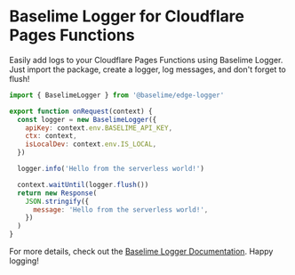 # Baselime Logger for Cloudflare Pages Functions

Easily add logs to your Cloudflare Pages Functions using Baselime Logger. Just import the package, create a logger, log messages, and don't forget to flush!

```javascript
import { BaselimeLogger } from '@baselime/edge-logger'

export function onRequest(context) {
  const logger = new BaselimeLogger({
    apiKey: context.env.BASELIME_API_KEY,
    ctx: context,
    isLocalDev: context.env.IS_LOCAL,
  })

  logger.info('Hello from the serverless world!')

  context.waitUntil(logger.flush())
  return new Response(
    JSON.stringify({
      message: 'Hello from the serverless world!',
    })
  )
}
```

For more details, check out the [Baselime Logger Documentation](https://github.com/baselime/edge-logger). Happy logging!
